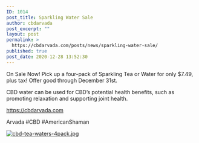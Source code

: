 ```yaml
---
ID: 1014
post_title: Sparkling Water Sale
author: cbdarvada
post_excerpt: ""
layout: post
permalink: >
  https://cbdarvada.com/posts/news/sparkling-water-sale/
published: true
post_date: 2020-12-28 13:52:30
---
```

On Sale Now!
Pick up a four-pack of Sparkling Tea or Water for only $7.49, plus tax!
Offer good through December 31st.

CBD water can be used for CBD’s potential health benefits, such as promoting relaxation and supporting joint health.

<a href="https://cbdarvada.com">https://cbdarvada.com</a>

Arvada #CBD #AmericanShaman<span>&nbsp;</span>

<a href="https://cbdarvada.com/wp-content/uploads/2020/12/1609188494118.jpg" title="cbd-tea-waters-4pack.jpg"><img src="https://cbdarvada.com/wp-content/uploads/2020/12/1609188494118.jpg" alt="cbd-tea-waters-4pack.jpg" title="cbd-tea-waters-4pack.jpg"></a>